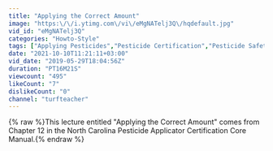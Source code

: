 ```yaml
---
title: "Applying the Correct Amount"
image: "https:\/\/i.ytimg.com\/vi\/eMgNATelj3Q\/hqdefault.jpg"
vid_id: "eMgNATelj3Q"
categories: "Howto-Style"
tags: ["Applying Pesticides","Pesticide Certification","Pesticide Safety"]
date: "2021-10-10T11:21:11+03:00"
vid_date: "2019-05-29T18:04:56Z"
duration: "PT16M21S"
viewcount: "495"
likeCount: "7"
dislikeCount: "0"
channel: "turfteacher"
---
```

{% raw %}This lecture entitled &quot;Applying the Correct Amount&quot; comes from Chapter 12 in the North Carolina Pesticide Applicator Certification Core Manual.{% endraw %}
